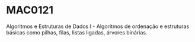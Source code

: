 # MAC0121
Algoritmos e Estruturas de Dados I - Algoritmos de ordenação e estruturas básicas como pilhas, filas, listas ligadas, árvores binárias.
